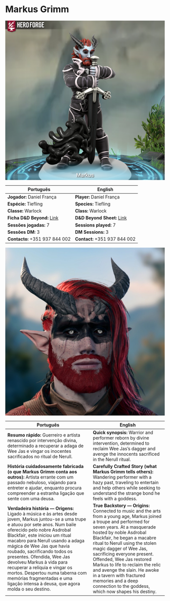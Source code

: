# Markus Grimm

![Markus Grimm](pc_markus_grimm_01%201.png)

| Português | English |
|-----------|---------|
| **Jogador:** Daniel França | **Player:** Daniel França |
| **Espécie:** Tiefling | **Species:** Tiefling |
| **Classe:** Warlock | **Class:** Warlock |
| **Ficha D&D Beyond:** [Link](https://www.dndbeyond.com/characters/138364785) | **D&D Beyond Sheet:** [Link](https://www.dndbeyond.com/characters/138364785) |
| **Sessões jogadas:** 7 | **Sessions played:** 7 |
| **Sessões DM:** 3 | **DM Sessions:** 3 |
| **Contacto:** +351 937 844 002 | **Contact:** +351 937 844 002 |


![Markus Grimm](pc_markus_grimm_02%201.png)

| Português | English |
|-----------|---------|
| **Resumo rápido:** Guerreiro e artista renascido por intervenção divina, determinado a recuperar a adaga de Wee Jas e vingar os inocentes sacrificados no ritual de Nerull. | **Quick synopsis:** Warrior and performer reborn by divine intervention, determined to reclaim Wee Jas’s dagger and avenge the innocents sacrificed in the Nerull ritual. |
| **História cuidadosamente fabricada (o que Markus Grimm conta aos outros):** Artista errante com um passado nebuloso, viajando para entreter e ajudar, enquanto procura compreender a estranha ligação que sente com uma deusa. | **Carefully Crafted Story (what Markus Grimm tells others):** Wandering performer with a hazy past, traveling to entertain and help others while seeking to understand the strange bond he feels with a goddess. |
| **Verdadeira história — Origens:** Ligado à música e às artes desde jovem, Markus juntou-se a uma trupe e atuou por sete anos. Num baile oferecido pelo nobre Asdrobal Blackfair, este iniciou um ritual macabro para Nerull usando a adaga mágica de Wee Jas que havia roubado, sacrificando todos os presentes. Ofendida, Wee Jas devolveu Markus à vida para recuperar a relíquia e vingar os mortos. Despertou numa taberna com memórias fragmentadas e uma ligação intensa à deusa, que agora molda o seu destino. | **True Backstory — Origins:** Connected to music and the arts from a young age, Markus joined a troupe and performed for seven years. At a masquerade hosted by noble Asdrobal Blackfair, he began a macabre ritual to Nerull using the stolen magic dagger of Wee Jas, sacrificing everyone present. Offended, Wee Jas restored Markus to life to reclaim the relic and avenge the slain. He awoke in a tavern with fractured memories and a deep connection to the goddess, which now shapes his destiny. |
